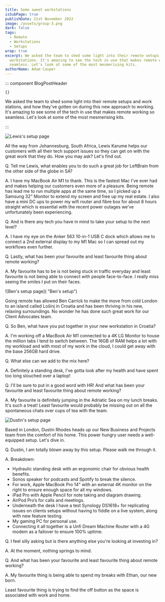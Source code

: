 ```yaml
---
title: Some sweet workstations
isSubPage: true
publishDate: 21st November 2022
image: /assets/group-3.png
dark: false
tags:
  - Remote
  - Workstations
  - Setups
wrap: true
excerpt: We asked the team to shed some light into their remote setups and
  workstations. It's amazing to see the tech in use that makes remote working so
  seamless. Let's look at some of the most mesmerising kits.
authorName: Adam Casper
---
```

::: component BlogPostHeader
~~~
{}
~~~
We asked the team to shed some light into their remote setups and work stations, and how they've gotten on during this new approach to working. It's amazing to see some of the tech in use that makes remote working so seamless. Let's look at some of the most mesmerising kits.




:::

![Lewis's setup page](/assets/screenshot-2022-11-23-at-12.05.32.png "Lewis's setup")

A﻿ll the way from Johannesburg, South Africa, Lewis Karume helps our customers with all their tech support issues so they can get on with the great work that they do. How you may ask? Let's find out.

Q﻿. Tell me Lewis, what enables you to do such a great job for LeftBrain from the other side of the globe in SA?

A﻿. I have my MacBook Air M1 to thank. This is the fastest Mac I've ever had and makes helping our customers even more of a pleasure. Being remote has lead me to run multiple apps at the same time, so I picked up a Samsung 32" Monitor to extend my screen and free up my real estate. I also have a mini DC ups to power my wifi router and fibre box for about 8 hours straight which is essential with the recent power outages we've unfortunately been experiencing. 

Q﻿. And is there any tech you have in mind to take your setup to the next level?

A﻿. I have my eye on the Anker 563 10-in-1 USB C dock which allows me to connect a 2nd external display to my M1 Mac so I can spread out my workflows even further. 

Q﻿. Lastly, what has been your favourite and least favourite thing about remote working?

A﻿. My favourite has to be is not being stuck in traffic everyday and least favourite is not being able to connect with people face-to-face. I really miss seeing the smiles I put on their faces.

![Ben's setup page]( "Ben's setup")

Going remote has allowed Ben Carrick to make the move from cold London to an island called Lošinj in Croatia and has been thriving in his new, relaxing surroundings. No wonder he has done such great work for our Client Advocates team. 

Q﻿. So Ben, what have you put together in your new workstation in Croatia?

A﻿. I'm working off a MacBook Air M1 connected to a 4K LG Monitor to house the million tabs I tend to switch between. The 16GB of RAM helps a lot with my workload and with most of my work in the cloud, I could get away with the base 256GB hard drive. 

Q﻿. What else can we add to the mix here?

A﻿. Definitely a standing desk, I've gotta look after my health and have spent too long slouched over a laptop!

Q﻿. I'll be sure to put in a good word with HR! And what has been your favourite and least favourite thing about remote working? 

A﻿. My favourite is definitely jumping in the Adriatic Sea on my lunch breaks. It's such a treat! Least favourite would probably be missing out on all the spontaneous chats over cups of tea with the team. 

![Dustin's setup page](/assets/img_2655.jpg "Dustin's setup")

B﻿ased in London, Dustin Rhodes heads up our New Business and Projects team from the comfort of his home.  This power hungry user needs a well-equipped setup. Let's dive in.

Q﻿. Dustin, I am totally blown away by this setup. Please walk me through it.

A﻿. Breakdown:

* Hydraulic standing desk with an ergonomic chair for obvious health benefits.
* Sonos speaker for podcasts and Spotify to break the silence.
* For work, Apple MacBook Pro 14" with an external 4K monitor on the right to ensure enough space for all my windows.
* iPad Pro with Apple Pencil for note taking and diagram drawing.
* AirPod Pro’s for calls and meetings.
* Underneath the desk I have a test Synology DS1618+ for replicating issues on clients setups without having to fiddle on a live system, along with new feature testing.
* My gaming PC for personal use.
* Connecting it all together is a Unfi Dream Machine Router with a 4G modem as a failover to ensure 100% uptime.

Q﻿. I feel silly asking but is there anything else you're looking at investing in?

A﻿. At the moment, nothing springs to mind.

Q﻿. And what has been your favourite and least favourite thing about remote working? 

A﻿. My favourite thing is being able to spend my breaks with Ethan, our new born.

Least favourite thing is trying to find the off button as the space is associated with work and home.